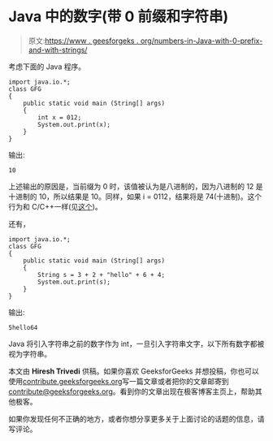 # Java 中的数字(带 0 前缀和字符串)

> 原文:[https://www . geesforgeks . org/numbers-in-Java-with-0-prefix-and-with-strings/](https://www.geeksforgeeks.org/numbers-in-java-with-0-prefix-and-with-strings/)

考虑下面的 Java 程序。

```
import java.io.*;
class GFG
{
    public static void main (String[] args)
    {
        int x = 012;
        System.out.print(x);
    }
}
```

输出:

```
10
```

上述输出的原因是，当前缀为 0 时，该值被认为是八进制的，因为八进制的 12 是十进制的 10，所以结果是 10。同样，如果 i = 0112，结果将是 74(十进制)。这个行为和 C/C++一样(见[这个](https://www.geeksforgeeks.org/output-of-c-program-set-27-2/))。

还有，

```
import java.io.*;
class GFG
{
    public static void main (String[] args)
    {
        String s = 3 + 2 + "hello" + 6 + 4;
        System.out.print(s);
    }
}
```

输出:

```
5hello64
```

Java 将引入字符串之前的数字作为 int，一旦引入字符串文字，以下所有数字都被视为字符串。

本文由 **Hiresh Trivedi** 供稿。如果你喜欢 GeeksforGeeks 并想投稿，你也可以使用[contribute.geeksforgeeks.org](http://www.contribute.geeksforgeeks.org)写一篇文章或者把你的文章邮寄到 contribute@geeksforgeeks.org。看到你的文章出现在极客博客主页上，帮助其他极客。

如果你发现任何不正确的地方，或者你想分享更多关于上面讨论的话题的信息，请写评论。